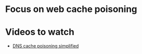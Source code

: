 # Focus on web cache poisoning

# Videos to watch

- [ DNS cache poisoning simplified ](https://youtu.be/lVifa7QSQDY)
